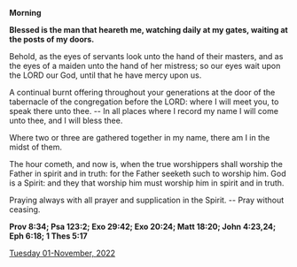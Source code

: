 **Morning**

**Blessed is the man that heareth me, watching daily at my gates, waiting at the posts of my doors.**
 
Behold, as the eyes of servants look unto the hand of their masters, and as the eyes of a maiden unto the hand of her mistress; so our eyes wait upon the LORD our God, until that he have mercy upon us.
 
A continual burnt offering throughout your generations at the door of the tabernacle of the congregation before the LORD: where I will meet you, to speak there unto thee. -- In all places where I record my name I will come unto thee, and I will bless thee.
 
Where two or three are gathered together in my name, there am I in the midst of them.
 
The hour cometh, and now is, when the true worshippers shall worship the Father in spirit and in truth: for the Father seeketh such to worship him. God is a Spirit: and they that worship him must worship him in spirit and in truth.
 
Praying always with all prayer and supplication in the Spirit. -- Pray without ceasing.  

**Prov 8:34; Psa 123:2; Exo 29:42; Exo 20:24; Matt 18:20; John 4:23,24; Eph 6:18; 1 Thes 5:17**

[Tuesday 01-November, 2022](https://t.me/daily_light)
